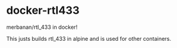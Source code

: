 # docker-rtl433
merbanan/rtl_433 in docker!

This justs builds rtl_433 in alpine and is used for other containers.
